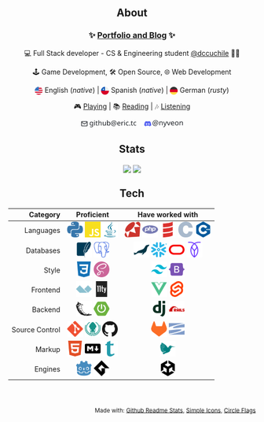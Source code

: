 <h2 align="center"> About </h2>

<h3 align="center">
✨
<a href="http://eric.tc">Portfolio and Blog</a> 
✨
</h3>

<p align="center">
💻 Full Stack developer - CS & Engineering student
<a href="https://dcc.uchile.cl/" target="_blank">@dccuchile</a> 👨‍🎓
</p>

<p align="center">
🕹️ Game Development, 🛠️ Open Source, 🌐 Web Development
</p>

<p align="center">
<picture><img height=16 align="center" src="./icons/us.svg" alt="US flag"/></picture> English (<i>native</i>) |
<picture><img width=16 align="center" src="./icons/cl.svg" alt="CL flag" /></picture> Spanish (<i>native</i>) |
<picture><img height=16 align="center" src="./icons/de.svg" alt="DE flag" /></picture> German (<i>rusty</i>)
</p>

<p align="center">
🎮 <a href="https://www.backloggd.com/u/Nyveon/" target="_blank">Playing</a> |
📚 <a href="https://www.goodreads.com/user/show/56531731-nyveon" target="_blank">Reading</a> |
🎶 <a href="https://www.last.fm/user/Nyveon">Listening </a>
</p>

<p align="center">
<picture><img height=14 src="./icons/mail.svg" alt="email" /></picture>
<picture><img height=14 src="./icons/email.svg" alt="" /></picture> &nbsp;&nbsp;
<picture><img height=14 src="./icons/discord.svg" alt="discord" /></picture>
<picture><img height=14 src="./icons/discord-user.svg" alt="nyveon" /></picture>  
</p>

<!-- https://danmarshall.github.io/google-font-to-svg-path/ -->


<!-- ---------------------------------------------------------------------------- -->

<h2 align="center">Stats</h2>

<div align="center">
<picture height=200 align="center">
  <source
    height=200 align="center"
    srcset="https://github-readme-stats.vercel.app/api?username=Nyveon&hide_rank=true&show_icons=true&hide_border=true&count_private=true&theme=catppuccin_mocha"
    media="(prefers-color-scheme: dark)"
  />
  <source
    height=200 align="center"
    srcset="https://github-readme-stats.vercel.app/api?username=Nyveon&hide_rank=true&show_icons=true&hide_border=true&count_private=true&theme=catppuccin_latte"
    media="(prefers-color-scheme: light), (prefers-color-scheme: no-preference)"
  />
  <img height=200 align="center" src="https://github-readme-stats.vercel.app/api?username=Nyveon&hide_rank=true&show_icons=true&hide_border=true&count_private=true&theme=catppuccin_mocha" />
</picture>

<picture height=200 align="center">
  <source
    height=200 align="center"
    srcset="https://github-readme-stats.vercel.app/api/top-langs/?username=Nyveon&layout=compact&hide_border=true&count_private=true&langs_count=10&theme=catppuccin_mocha"
    media="(prefers-color-scheme: dark)"
  />
  <source
    height=200 align="center"
    srcset="https://github-readme-stats.vercel.app/api/top-langs/?username=Nyveon&layout=compact&hide_border=true&count_private=true&langs_count=10&theme=catppuccin_latte"
    media="(prefers-color-scheme: light), (prefers-color-scheme: no-preference)"
  />
  <img height=200 align="center" src="https://github-readme-stats.vercel.app/api/top-langs/?username=Nyveon&layout=compact&hide_border=true&count_private=true&langs_count=10&theme=catppuccin_mocha" />
</picture>
</div>

<!-- ---------------------------------------------------------------------------- -->

<h2 align="center">Tech</h2>

<div align="center">

<!-- start:tech -->
| Category | Proficient | Have worked with |
| -------: | :-------: | :-------------: |
| Languages | <picture><img alt="Python" title="Python" height=32 src="./icons/python.svg" /></picture> <picture><img alt="JavaScript" title="JavaScript" height=32 src="./icons/javascript.svg" /></picture> <picture><img alt="Java" title="Java" height=32 src="./icons/java.svg" /></picture> | <picture><img alt="Ruby" title="Ruby" height=32 src="./icons/ruby.svg" /></picture> <picture><img alt="PHP" title="PHP" height=32 src="./icons/php.svg" /></picture> <picture><img alt="Scala" title="Scala" height=32 src="./icons/scala.svg" /></picture> <picture><img alt="C" title="C" height=32 src="./icons/c.svg" /></picture> <picture><img alt="C++" title="C++" height=32 src="./icons/cplusplus.svg" /></picture> |
| Databases | <picture><img alt="SQLite" title="SQLite" height=32 src="./icons/sqlite.svg" /></picture> <picture><img alt="PostgreSQL" title="PostgreSQL" height=32 src="./icons/postgresql.svg" /></picture> | <picture><img alt="MariaDB" title="MariaDB" height=32 src="./icons/mariadb.svg" /></picture> <picture><img alt="Snowflake" title="Snowflake" height=32 src="./icons/snowflake.svg" /></picture> <picture><img alt="Oracle" title="Oracle" height=32 src="./icons/oracle.svg" /></picture> <picture><img alt="Cockroach" title="Cockroach" height=32 src="./icons/cockroach.svg" /></picture> |
| Style | <picture><img alt="CSS3" title="CSS3" height=32 src="./icons/css3.svg" /></picture> <picture><img alt="Sass" title="Sass" height=32 src="./icons/sass.svg" /></picture> | <picture><img alt="Tailwind CSS" title="Tailwind CSS" height=32 src="./icons/tailwindcss.svg" /></picture> <picture><img alt="Bootstrap" title="Bootstrap" height=32 src="./icons/bootstrap.svg" /></picture> |
| Frontend | <picture><img alt="Alpine.js" title="Alpine.js" height=32 src="./icons/alpinedotjs.svg" /></picture> <picture><img alt="Eleventy" title="Eleventy" height=32 src="./icons/eleventy.svg" /></picture> | <picture><img alt="Vue.js" title="Vue.js" height=32 src="./icons/vuedotjs.svg" /></picture> <picture><img alt="Svelte" title="Svelte" height=32 src="./icons/svelte.svg" /></picture> |
| Backend | <picture><img alt="Flask" title="Flask" height=32 src="./icons/flask.svg" /></picture> <picture><img alt="Spring Boot" title="Spring Boot" height=32 src="./icons/springboot.svg" /></picture> | <picture><img alt="Django" title="Django" height=32 src="./icons/django.svg" /></picture> <picture><img alt="Ruby on Rails" title="Ruby on Rails" height=32 src="./icons/rubyonrails.svg" /></picture> |
| Source Control | <picture><img alt="Git" title="Git" height=32 src="./icons/git.svg" /></picture> <picture><img alt="GitKraken" title="GitKraken" height=32 src="./icons/gitkraken.svg" /></picture> <picture><img alt="GitHub" title="GitHub" height=32 src="./icons/github.svg" /></picture> | <picture><img alt="GitLab" title="GitLab" height=32 src="./icons/gitlab.svg" /></picture> <picture><img alt="Subversion" title="Subversion" height=32 src="./icons/subversion.svg" /></picture> |
| Markup | <picture><img alt="HTML5" title="HTML5" height=32 src="./icons/html5.svg" /></picture> <picture><img alt="Markdown" title="Markdown" height=32 src="./icons/markdown.svg" /></picture> <picture><img alt="Typst" title="Typst" height=32 src="./icons/typst.svg" /></picture> | <picture><img alt="LaTeX" title="LaTeX" height=32 src="./icons/latex.svg" /></picture> |
| Engines | <picture><img alt="Godot" title="Godot" height=32 src="./icons/godot.svg" /></picture> <picture><img alt="Gamemaker" title="Gamemaker" height=32 src="./icons/gamemaker.svg" /></picture> | <picture><img alt="Unity" title="Unity" height=32 src="./icons/unity.svg" /></picture> |

<!-- end:tech -->
</div>

<br/>
<br/>

<!-- ---------------------------------------------------------------------------- -->

<div align="right">
<sub>
Made with:
<a href="https://github.com/anuraghazra/github-readme-stats">Github Readme Stats</a>,
<a href="https://github.com/simple-icons/simple-icons">Simple Icons</a>,
<a href="https://github.com/HatScripts/circle-flags">Circle Flags</a>
</sub>
</div> 

<!-- ---------------------------------------------------------------------------- -->

